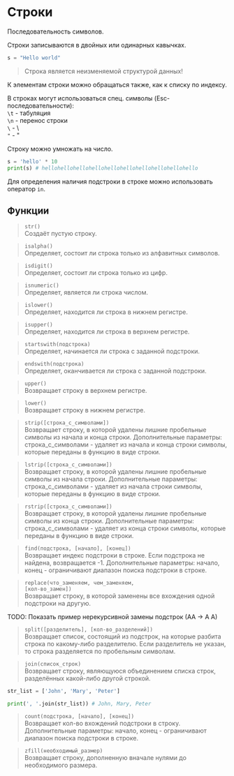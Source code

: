 # Строки

Последовательность символов.

Строки записываются в двойных или одинарных кавычках.
```python
s = "Hello world"
```

> Строка является неизменяемой структурой данных!

К элементам строки можно обращаться также, как к списку по индексу.

В строках могут использоваться спец. символы (Esc-последовательности):\
<code>\t</code> - табуляция\
<code>\n</code> - перенос строки\
<code>\\</code> - \ \
<code>\"</code> - "

Строку можно умножать на число.
```python
s = 'hello' * 10
print(s) # hellohellohellohellohellohellohellohellohellohello
```

Для определения наличия подстроки в строке можно использовать оператор <code>in</code>.

## Функции

> <code>str()</code>\
> Создаёт пустую строку.

> <code>isalpha()</code>\
> Определяет, состоит ли строка только из алфавитных символов.

> <code>isdigit()</code>\
> Определяет, состоит ли строка только из цифр.

> <code>isnumeric()</code>\
> Определяет, является ли строка числом.

> <code>islower()</code>\
> Определяет, находится ли строка в нижнем регистре.

> <code>isupper()</code>\
> Определяет, находится ли строка в верхнем регистре.

> <code>startswith(подстрока)</code>\
> Определяет, начинается ли строка с заданной подстроки.

> <code>endswith(подстрока)</code>\
> Определяет, оканчивается ли строка с заданной подстроки.

> <code>upper()</code>\
> Возвращает строку в верхнем регистре.

> <code>lower()</code>\
> Возвращает строку в нижнем регистре.

> <code>strip([строка_с_символами])</code>\
> Возвращает строку, в которой удалены лишние пробельные символы из начала и конца строки.
> Дополнительные параметры: строка_с_символами - удаляет из начала и конца строки символы, которые переданы
> в функцию в виде строки.

> <code>lstrip([строка_с_символами])</code>\
> Возвращает строку, в которой удалены лишние пробельные символы из начала строки.
> Дополнительные параметры: строка_с_символами - удаляет из начала строки символы, которые переданы
> в функцию в виде строки.

> <code>rstrip([строка_с_символами])</code>\
> Возвращает строку, в которой удалены лишние пробельные символы из конца строки.
> Дополнительные параметры: строка_с_символами - удаляет из конца строки символы, которые переданы
> в функцию в виде строки.

> <code>find(подстрока, [начало], [конец])</code>\
> Возвращает индекс подстроки в строке.
> Если подстрока не найдена, возвращается -1.
> Дополнительные параметры: начало, конец - ограничивают диапазон поиска подстроки в строке.

> <code>replace(что_заменяем, чем_заменяем, [кол-во_замен])</code>\
> Возвращает строку, в которой заменены все вхождения одной подстроки на другую.

TODO: Показать пример нерекурсивной замены подстрок (АА -> А А)

> <code>split([разделитель], [кол-во_разделений])</code>\
> Возвращает список, состоящий из подстрок, на которые разбита строка по какому-либо разделителю.
> Если разделитель не указан, то строка разделяется по пробельным символам.

> <code>join(список_строк)</code>\
> Возвращает строку, являющуюся объединением списка строк, разделённых какой-либо другой строкой.

```python
str_list = ['John', 'Mary', 'Peter']

print(', '.join(str_list)) # John, Mary, Peter
```

> <code>count(подстрока, [начало], [конец])</code>\
> Возвращает кол-во вхождений подстроки в строку.
> Дополнительные параметры: начало, конец - ограничивают диапазон поиска подстроки в строке.

> <code>zfill(необходимый_размер)</code>\
> Возвращает строку, дополненную вначале нулями до необходимого размера.